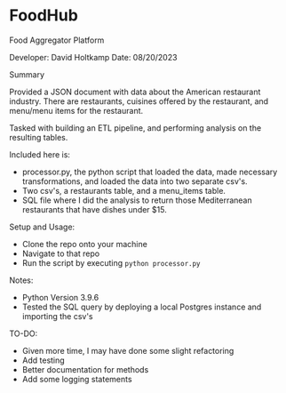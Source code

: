 # FoodHub
Food Aggregator Platform

Developer: David Holtkamp
Date: 08/20/2023

Summary 

Provided a JSON document with data about the American restaurant industry. There are restaurants, cuisines offered by the restaurant, and menu/menu items for the restaurant. 

Tasked with building an ETL pipeline, and performing analysis on the resulting tables. 

Included here is:
- processor.py, the python script that loaded the data, made necessary transformations, and loaded the data into two separate csv's. 
- Two csv's, a restaurants table, and a menu_items table.
- SQL file where I did the analysis to return those Mediterranean restaurants that have dishes under $15.

Setup and Usage: 
- Clone the repo onto your machine
- Navigate to that repo
- Run the script by executing `python processor.py`

Notes: 
- Python Version 3.9.6
- Tested the SQL query by deploying a local Postgres instance and importing the csv's

TO-DO: 
- Given more time, I may have done some slight refactoring
- Add testing
- Better documentation for methods
- Add some logging statements

